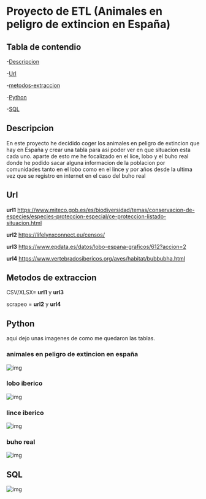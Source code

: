 # Proyecto de ETL (Animales en peligro de extincion en España)

## Tabla de contendio

-[Descripcion](#descripcion)

-[Url](#url)

-[metodos-extraccion](#metodos-de-extraccion)

-[Python](#python)

-[SQL](#sql)


## Descripcion 

En este proyecto he decidido coger los animales en peligro de extincion que hay en España y crear una tabla para asi poder ver en que situacion esta cada uno. aparte de esto me he focalizado en el lice, lobo y el buho real donde he podido sacar alguna informacion de la poblacion por comunidades tanto en el lobo como en el lince y por años desde la ultima vez que se registro en internet en el caso del buho real

## Url
**url1** https://www.miteco.gob.es/es/biodiversidad/temas/conservacion-de-especies/especies-proteccion-especial/ce-proteccion-listado-situacion.html 

**url2** https://lifelynxconnect.eu/censos/ 

**url3** https://www.epdata.es/datos/lobo-espana-graficos/612?accion=2 

**url4** https://www.vertebradosibericos.org/aves/habitat/bubbubha.html

## Metodos de extraccion
CSV/XLSX= **url1** y **url3**

scrapeo = **url2** y **url4**

## Python
aqui dejo unas imagenes de como me quedaron las tablas.
### animales en peligro de extincion en españa
![img]("C:\ironhack\labs\semana4\animales-en-peligro-de-extincion-Spain\media\image-2.png")
### lobo iberico
![img]("C:\ironhack\labs\semana4\animales-en-peligro-de-extincion-Spain\media\image-3.png")
### lince iberico
![img]("C:\ironhack\labs\semana4\animales-en-peligro-de-extincion-Spain\media\image-1-2.png")
### buho real
![img]("C:\ironhack\labs\semana4\animales-en-peligro-de-extincion-Spain\media\image-5.png")

## SQL
![img]("C:\ironhack\labs\semana4\animales-en-peligro-de-extincion-Spain\media\image-6.png")

